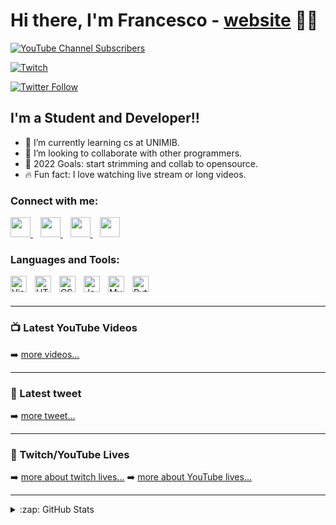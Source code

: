 # Hi there, I'm Francesco - [website] 👋🏼

[![YouTube Channel Subscribers](https://img.shields.io/youtube/channel/subscribers/UCHAHo1va6NTM5AyCKwzKtrg?style=social)][youtube]

[![Twitch](https://img.shields.io/twitch/status/francesco_romeo?style=social)][twitch]

[![Twitter Follow](https://img.shields.io/twitter/follow/Frances09275497?color=1DA1F2&logo=twitter&style=for-the-badge)](https://twitter.com/intent/follow?original_referer=https://github.com/Frances09275497&screen_name=Frances09275497)

## I'm a Student and Developer!!

- 🌱 I’m currently learning cs at UNIMIB.
- 🤝 I’m looking to collaborate with other programmers.
- 🥅 2022 Goals: start strimming and collab to opensource.
- 🔥 Fun fact: I love watching live stream or long videos.

### Connect with me:

[<img height="32" width="32" src="https://www.svgrepo.com/show/157815/twitter.svg" style="fill:red" /> ](https://twitter.com/Frances09275497)
&nbsp;&nbsp;
[<img height="32" width="32" src="https://www.svgrepo.com/show/157839/youtube.svg" style="fill:red" /> ](https://www.youtube.com/channel/UCHAHo1va6NTM5AyCKwzKtrg)
&nbsp;&nbsp;
[<img height="32" width="32" src="https://www.svgrepo.com/show/157006/linkedin.svg" /> ](https://www.linkedin.com/in/francesco-romeo-92745b160/)
&nbsp;&nbsp;
[<img height="32" width="32" src="https://www.svgrepo.com/show/271120/twitch.svg" /> ](https://www.twitch.tv/francesco_romeo)

### Languages and Tools:

<img align="left" alt="Visual Studio Code" width="26px" src="https://cdn.jsdelivr.net/gh/devicons/devicon/icons/vscode/vscode-original.svg" style="padding-right:10px;" />
<img align="left" alt="HTML5" width="26px" src="https://cdn.jsdelivr.net/gh/devicons/devicon/icons/html5/html5-original.svg" style="padding-right:10px;" />
<img align="left" alt="CSS3" width="26px" src="https://cdn.jsdelivr.net/gh/devicons/devicon/icons/css3/css3-original.svg" style="padding-right:10px;" />
<img align="left" alt="JavaScript" width="26px" src="https://cdn.jsdelivr.net/gh/devicons/devicon/icons/javascript/javascript-original.svg" style="padding-right:10px;" />
<img align="left" alt="MySQL" width="26px" src="https://cdn.jsdelivr.net/gh/devicons/devicon/icons/mysql/mysql-original.svg" style="padding-right:10px;" />
<img align="left" alt="Python" width="26px" src="https://cdn.jsdelivr.net/gh/devicons/devicon/icons/python/python-original.svg" style="padding-right:10px;" />

<br />
<br />

---

### 📺 Latest YouTube Videos

<!-- YOUTUBE:START -->

<!-- YOUTUBE:END -->

➡️ [more videos...](https://www.youtube.com/channel/UCHAHo1va6NTM5AyCKwzKtrg)

---

### 🐤 Latest tweet

<!-- TWEET-POST-LIST:START -->

<!-- TWEET-POST-LIST:END -->

➡️ [more tweet...]([twitter])

---

### 🚨 Twitch/YouTube Lives

<!-- VIDEO-LIST:START -->

<!-- VIDEO-LIST:END -->

➡️ [more about twitch lives...](https://www.twitch.tv/francesco_romeo)
➡️ [more about YouTube lives...](https://www.youtube.com/channel/UCHAHo1va6NTM5AyCKwzKtrg)

---

<details>
  <summary>:zap: GitHub Stats</summary>

  <img align="left" alt="codeSTACKr's GitHub Stats" src="https://github-readme-stats.vercel.app/api?username=FrancescoRomeo02&show_icons=true&hide_border=false&title_color=ff652f&icon_color=FFE400&bg_color=09131B&text_color=ffffff&border_color=0c1a25" />

</details>

[website]: francescoromeo.com
[twitter]: https://twitter.com/Frances09275497
[youtube]: https://www.youtube.com/channel/UCHAHo1va6NTM5AyCKwzKtrg
[linkedin]: https://linkedin.com/in/francesco-romeo-92745b160/
[twitch]: https://www.twitch.tv/francesco_romeo
